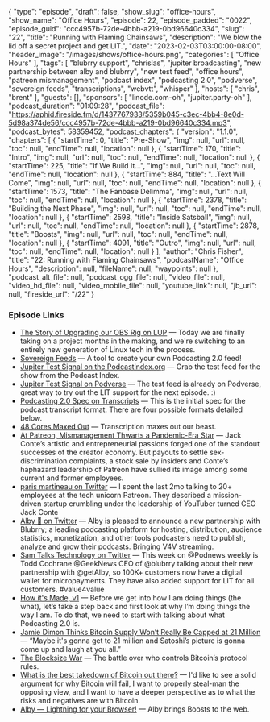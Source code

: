 {
  "type": "episode",
  "draft": false,
  "show_slug": "office-hours",
  "show_name": "Office Hours",
  "episode": 22,
  "episode_padded": "0022",
  "episode_guid": "ccc4957b-72de-4bbb-a219-0bd96640c334",
  "slug": "22",
  "title": "Running with Flaming Chainsaws",
  "description": "We blow the lid off a secret project and get LIT.",
  "date": "2023-02-03T03:00:00-08:00",
  "header_image": "/images/shows/office-hours.png",
  "categories": [
    "Office Hours"
  ],
  "tags": [
    "blubrry support",
    "chrislas",
    "jupiter broadcasting",
    "new partnership between alby and blubrry",
    "new test feed",
    "office hours",
    "patreon mismanagement",
    "podcast index",
    "podcasting 2.0",
    "podverse",
    "sovereign feeds",
    "transcriptions",
    "webvtt",
    "whisper"
  ],
  "hosts": [
    "chris",
    "brent"
  ],
  "guests": [],
  "sponsors": [
    "linode.com-oh",
    "jupiter.party-oh"
  ],
  "podcast_duration": "01:09:28",
  "podcast_file": "https://aphid.fireside.fm/d/1437767933/5359b045-c3ec-4bb4-8e0d-5d98a374de56/ccc4957b-72de-4bbb-a219-0bd96640c334.mp3",
  "podcast_bytes": 58359452,
  "podcast_chapters": {
    "version": "1.1.0",
    "chapters": [
      {
        "startTime": 0,
        "title": "Pre-Show",
        "img": null,
        "url": null,
        "toc": null,
        "endTime": null,
        "location": null
      },
      {
        "startTime": 170,
        "title": "Intro",
        "img": null,
        "url": null,
        "toc": null,
        "endTime": null,
        "location": null
      },
      {
        "startTime": 225,
        "title": "If We Build It...",
        "img": null,
        "url": null,
        "toc": null,
        "endTime": null,
        "location": null
      },
      {
        "startTime": 884,
        "title": "...Text Will Come",
        "img": null,
        "url": null,
        "toc": null,
        "endTime": null,
        "location": null
      },
      {
        "startTime": 1573,
        "title": "The Fanbase Delimma",
        "img": null,
        "url": null,
        "toc": null,
        "endTime": null,
        "location": null
      },
      {
        "startTime": 2378,
        "title": "Building the Next Phase",
        "img": null,
        "url": null,
        "toc": null,
        "endTime": null,
        "location": null
      },
      {
        "startTime": 2598,
        "title": "Inside Satsball",
        "img": null,
        "url": null,
        "toc": null,
        "endTime": null,
        "location": null
      },
      {
        "startTime": 2878,
        "title": "Boosts",
        "img": null,
        "url": null,
        "toc": null,
        "endTime": null,
        "location": null
      },
      {
        "startTime": 4091,
        "title": "Outro",
        "img": null,
        "url": null,
        "toc": null,
        "endTime": null,
        "location": null
      }
    ],
    "author": "Chris Fisher",
    "title": "22: Running with Flaming Chainsaws",
    "podcastName": "Office Hours",
    "description": null,
    "fileName": null,
    "waypoints": null
  },
  "podcast_alt_file": null,
  "podcast_ogg_file": null,
  "video_file": null,
  "video_hd_file": null,
  "video_mobile_file": null,
  "youtube_link": null,
  "jb_url": null,
  "fireside_url": "/22"
}


### Episode Links

  * [The Story of Upgrading our OBS Rig on LUP](https://www.jupiterbroadcasting.com/show/linux-unplugged/494/ "The Story of Upgrading our OBS Rig on LUP") — Today we are finally taking on a project months in the making, and we're switching to an entirely new generation of Linux tech in the process. 
  * [Sovereign Feeds](https://sovereignfeeds.com/ "Sovereign Feeds") — A tool to create your own Podcasting 2.0 feed!
  * [Jupiter Test Signal on the Podcastindex.org](https://podcastindex.org/podcast/5999784 "Jupiter Test Signal on the Podcastindex.org") — Grab the test feed for the show from the Podcast Index.
  * [Jupiter Test Signal on Podverse](https://podverse.fm/podcast/7wabyUleha "Jupiter Test Signal on Podverse") — The test feed is already on Podverse, great way to try out the LIT support for the next episode. :)
  * [Podcasting 2.0 Spec on Transcripts](https://github.com/Podcastindex-org/podcast-namespace/blob/main/transcripts/transcripts.md "Podcasting 2.0 Spec on Transcripts") — This is the initial spec for the podcast transcript format. There are four possible formats detailed below.
  * [48 Cores Maxed Out](https://imgur.com/a/v6bBGGY "48 Cores Maxed Out") — Transcription maxes out our beast.
  * [At Patreon, Mismanagement Thwarts a Pandemic-Era Star](https://www.theinformation.com/articles/at-patreon-mismanagement-thwarts-a-pandemic-era-star "At Patreon, Mismanagement Thwarts a Pandemic-Era Star") — Jack Conte’s artistic and entrepreneurial passions forged one of the standout successes of the creator economy. But payouts to settle sex-discrimination complaints, a stock sale by insiders and Conte’s haphazard leadership of Patreon have sullied its image among some current and former employees.
  * [paris martineau on Twitter](https://twitter.com/parismartineau/status/1617914123135881217?t=oX7iVg2MwS7hl4IH81ynow&s=09 "paris martineau on Twitter") — I spent the last 2mo talking to 20+ employees at the tech unicorn Patreon. They described a mission-driven startup crumbling under the leadership of YouTuber turned CEO Jack Conte
  * [Alby 🐝 on Twitter](https://twitter.com/getAlby/status/1620114966866178049 "Alby 🐝 on Twitter") — Alby is pleased to announce a new partnership with Blubrry; a leading podcasting platform for hosting, distribution, audience statistics, monetization, and other tools podcasters need to publish, analyze and grow their podcasts. Bringing V4V streaming.
  * [Sam Talks Technology on Twitter](https://twitter.com/SamTalksTech/status/1620202023194075137 "Sam Talks Technology on Twitter") — This week on @Podnews weekly is Todd Cochrane @GeekNews CEO of @blubrry talking about their new partnership with @getAlby, so 100K+ customers now have a digital wallet for micropayments. They have also added support for LIT for all customers. #value4value
  * [How it's Made, v1](https://www.volunteertechnologist.com/blog/how-its-made-v1/ "How it's Made, v1") — Before we get into how I am doing things (the what), let’s take a step back and first look at why I’m doing things the way I am. To do that, we need to start with talking about what Podcasting 2.0 is.
  * [Jamie Dimon Thinks Bitcoin Supply Won’t Really Be Capped at 21 Million](https://decrypt.co/119612/bitcoin-supply-21-million-jamie-dimon-jp-morgan "Jamie Dimon Thinks Bitcoin Supply Won’t Really Be Capped at 21 Million") — “Maybe it's gonna get to 21 million and Satoshi’s picture is gonna come up and laugh at you all.”
  * [The Blocksize War](https://www.amazon.com/Blocksize-War-controls-Bitcoins-protocol/dp/B08YQMC2WM "The Blocksize War") — The battle over who controls Bitcoin’s protocol rules.
  * [What is the best takedown of Bitcoin out there?](https://stacker.news/items/127537 "What is the best takedown of Bitcoin out there?") — I'd like to see a solid argument for why Bitcoin will fail, I want to properly steal-man the opposing view, and I want to have a deeper perspective as to what the risks and negatives are with Bitcoin.
  * [Alby — Lightning for your Browser!](https://getalby.com/ "Alby — Lightning for your Browser!") — Alby brings Boosts to the web.


